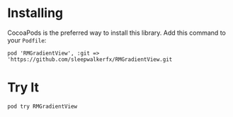   

# Installing 

CocoaPods is the preferred way to install this library. Add this command to your `Podfile`:

```
pod 'RMGradientView', :git => 'https://github.com/sleepwalkerfx/RMGradientView.git
```

# Try It


```
pod try RMGradientView
```
